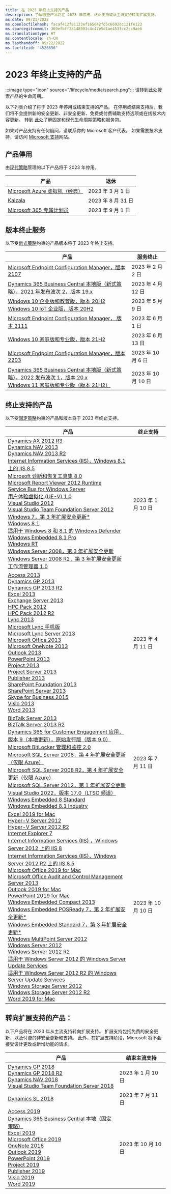 ```yaml
---
title: 在 2023 年终止支持的产品
description: 了解哪些产品将在 2023 年停用、终止支持或从主流支持转向扩展支持。
ms.date: 09/21/2022
ms.openlocfilehash: facaf412f81123ef165642fd5c6692dc121fe123
ms.sourcegitcommit: 369efbff28148903c4c47e5d1ae453fcc2cc9ae6
ms.translationtype: HT
ms.contentlocale: zh-CN
ms.lasthandoff: 09/22/2022
ms.locfileid: "4526856"
---
```

# <a name="products-ending-support-in-2023"></a>2023 年终止支持的产品

:::image type="icon" source="/lifecycle/media/search.png":::
请转到[此处](/lifecycle/products/)搜索产品的生命周期。

以下列表介绍了将于 2023 年停用或结束支持的产品。 在停用或结束支持后，我们将不会提供新的安全更新、非安全更新、免费或付费辅助支持选项或在线技术内容更新。 转到 [此处](/lifecycle/overview/product-end-of-support-overview)了解固定和现代生命周期策略和服务包。

如果对产品支持有任何疑问，请联系你的 Microsoft 客户代表。 如果需要技术支持，请访问 [Microsoft 支持](https://support.microsoft.com/contactus/?ws=support)网站。

## <a name="product-retirements"></a>产品停用

由[现代策略](/lifecycle/policies/modern)管理的以下产品将于 2023 年停用。

| 产品 | 退休 |
| --- | --- |
| [Microsoft Azure 虚拟机（经典）](/lifecycle/products/microsoft-azure-virtual-machine-classic?branch=live)<br> | 2023 年 3 月 1 日 |
| [Kaizala](/lifecycle/products/kaizala?branch=live)<br> | 2023 年 8 月 31 日 |
| [Microsoft 365 专属计划员](/lifecycle/products/scheduler-for-microsoft-365?branch=live)<br> | 2023 年 9 月 1 日 |


## <a name="release-end-of-servicing"></a>版本终止服务

以下受[新式策略](/lifecycle/policies/modern)约束的产品版本将于 2023 年终止支持。

| 产品 | 服务终止 |
| --- | --- |
| [Microsoft Endpoint Configuration Manager，版本 2107](/lifecycle/products/microsoft-endpoint-configuration-manager?branch=live)<br> | 2023 年 2 月 2 日 |
| [Dynamics 365 Business Central 本地版（新式策略），2021 年发布波次 2，版本 19.x](/lifecycle/products/dynamics-365-business-central-onpremises-modern-policy?branch=live)<br> | 2023 年 4 月 12 日 |
| [Windows 10 企业版和教育版，版本 20H2](/lifecycle/products/windows-10-enterprise-and-education?branch=live)<br>[Windows 10 IoT 企业版，版本 20H2](/lifecycle/products/windows-10-iot-enterprise?branch=live)<br> | 2023 年 5 月 9 日 |
| [Microsoft Endpoint Configuration Manager， 版本 2111](/lifecycle/products/microsoft-endpoint-configuration-manager?branch=live)<br> | 2023 年 6 月 1 日 |
| [Windows 10 家庭版和专业版，版本 21H2](/lifecycle/products/windows-10-home-and-pro?branch=live)<br> | 2023 年 6 月 13 日 |
| [Microsoft Endpoint Configuration Manager，版本 2203](/lifecycle/products/microsoft-endpoint-configuration-manager?branch=live)<br> | 2023 年 10 月 6 日 |
| [Dynamics 365 Business Central 本地版（新式策略），2022 发布波次 1，版本 20.x](/lifecycle/products/dynamics-365-business-central-onpremises-modern-policy?branch=live)<br>[Windows 11 家庭版和专业版（版本 21H2）](/lifecycle/products/windows-11-home-and-pro?branch=live)<br> | 2023 年 10 月 10 日 |


## <a name="products-reaching-end-of-support"></a>终止支持的产品

以下受[固定策略](/lifecycle/policies/fixed)约束的产品和版本将于 2023 年终止支持。

| 产品 | 终止支持 |
| --- | --- |
| [Dynamics AX 2012 R3](/lifecycle/products/dynamics-ax-2012-r3?branch=live)<br>[Dynamics NAV 2013](/lifecycle/products/dynamics-nav-2013?branch=live)<br>[Dynamics NAV 2013 R2](/lifecycle/products/dynamics-nav-2013-r2?branch=live)<br>[Internet Information Services (IIS)，Windows 8.1 上的 IIS 8.5](/lifecycle/products/internet-information-services-iis?branch=live)<br>[Microsoft 诊断和恢复工具集 8.0](/lifecycle/products/microsoft-diagnostics-and-recovery-toolset-80?branch=live)<br>[Microsoft Report Viewer 2012 Runtime](/lifecycle/products/microsoft-report-viewer-2012-runtime?branch=live)<br>[Service Bus for Windows Server](/lifecycle/products/service-bus-for-windows-server?branch=live)<br>[用户体验虚拟化 (UE-V) 1.0](/lifecycle/products/user-experience-virtualization-uev-10?branch=live)<br>[Visual Studio 2012](/lifecycle/products/visual-studio-2012?branch=live)<br>[Visual Studio Team Foundation Server 2012](/lifecycle/products/visual-studio-team-foundation-server-2012?branch=live)<br>[Windows 7，第 3 年扩展安全更新*](/lifecycle/products/windows-7?branch=live)<br>[Windows 8.1](/lifecycle/products/windows-81?branch=live)<br>[适用于 Windows 8 和 8.1 的 Windows Defender](/lifecycle/products/windows-defender-for-windows-8-and-81?branch=live)<br>[Windows Embedded 8.1 Pro](/lifecycle/products/windows-embedded-81-pro?branch=live)<br>[Windows RT](/lifecycle/products/windows-rt?branch=live)<br>[Windows Server 2008，第 3 年扩展安全更新](/lifecycle/products/windows-server-2008?branch=live)<br>[Windows Server 2008 R2，第 3 年扩展安全更新](/lifecycle/products/windows-server-2008-r2?branch=live)<br>[工作流管理器 1.0](/lifecycle/products/workflow-manager-10?branch=live)<br> | 2023 年 1 月 10 日 |
| [Access 2013](/lifecycle/products/access-2013?branch=live)<br>[Dynamics GP 2013](/lifecycle/products/dynamics-gp-2013?branch=live)<br>[Dynamics GP 2013 R2](/lifecycle/products/dynamics-gp-2013-r2?branch=live)<br>[Excel 2013](/lifecycle/products/excel-2013?branch=live)<br>[Exchange Server 2013](/lifecycle/products/exchange-server-2013?branch=live)<br>[HPC Pack 2012](/lifecycle/products/hpc-pack-2012?branch=live)<br>[HPC Pack 2012 R2](/lifecycle/products/hpc-pack-2012-r2?branch=live)<br>[Lync 2013](/lifecycle/products/microsoft-lync-2013?branch=live)<br>[Microsoft Lync 手机版](/lifecycle/products/microsoft-lync-phone-edition?branch=live)<br>[Microsoft Lync Server 2013](/lifecycle/products/microsoft-lync-server-2013?branch=live)<br>[Microsoft Office 2013](/lifecycle/products/microsoft-office-2013?branch=live)<br>[Microsoft OneNote 2013](/lifecycle/products/microsoft-onenote-2013?branch=live)<br>[Outlook 2013](/lifecycle/products/outlook-2013?branch=live)<br>[PowerPoint 2013](/lifecycle/products/powerpoint-2013?branch=live)<br>[Project 2013](/lifecycle/products/project-2013?branch=live)<br>[Project Server 2013](/lifecycle/products/project-server-2013?branch=live)<br>[Publisher 2013](/lifecycle/products/publisher-2013?branch=live)<br>[SharePoint Foundation 2013](/lifecycle/products/sharepoint-foundation-2013?branch=live)<br>[SharePoint Server 2013](/lifecycle/products/sharepoint-server-2013?branch=live)<br>[Skype for Business 2015](/lifecycle/products/skype-for-business-2015?branch=live)<br>[Visio 2013](/lifecycle/products/visio-2013?branch=live)<br>[Word 2013](/lifecycle/products/word-2013?branch=live)<br> | 2023 年 4 月 11 日 |
| [BizTalk Server 2013](/lifecycle/products/biztalk-server-2013?branch=live)<br>[BizTalk Server 2013 R2](/lifecycle/products/biztalk-server-2013-r2?branch=live)<br>[Dynamics 365 for Customer Engagement 应用，版本 9（本地更新），原始发行版（版本 9.0）](/lifecycle/products/dynamics-365-for-customer-engagement-apps-version-9-onpremises-update?branch=live)<br>[Microsoft BitLocker 管理和监控 2.0](/lifecycle/products/microsoft-bitlocker-administration-and-monitoring-20?branch=live)<br>[Microsoft SQL Server 2008，第 4 年扩展安全更新（仅限 Azure）](/lifecycle/products/microsoft-sql-server-2008?branch=live)<br>[Microsoft SQL Server 2008 R2，第 4 年扩展安全更新（仅限 Azure）](/lifecycle/products/microsoft-sql-server-2008-r2?branch=live)<br>[Microsoft SQL Server 2012，第 1 年扩展安全更新](/lifecycle/products/microsoft-sql-server-2012?branch=live)<br>[Visual Studio 2022，版本 17.0（LTSC 频道）](/lifecycle/products/visual-studio-2022?branch=live)<br>[Windows Embedded 8 Standard](/lifecycle/products/windows-embedded-8-standard?branch=live)<br>[Windows Embedded 8.1 Industry](/lifecycle/products/windows-embedded-81-industry?branch=live)<br> | 2023 年 7 月 11 日 |
| [Excel 2019 for Mac](/lifecycle/products/excel-2019-for-mac?branch=live)<br>[Hyper-V Server 2012](/lifecycle/products/hyperv-server-2012?branch=live)<br>[Hyper-V Server 2012 R2](/lifecycle/products/hyperv-server-2012-r2?branch=live)<br>[Internet Explorer 7](/lifecycle/products/internet-explorer-7?branch=live)<br>[Internet Information Services (IIS) ，Windows Server 2012 上的 IIS 8](/lifecycle/products/internet-information-services-iis?branch=live)<br>[Internet Information Services (IIS)，Windows Server 2012 R2 上的 IIS 8.5](/lifecycle/products/internet-information-services-iis?branch=live)<br>[Microsoft Office 2019 for Mac](/lifecycle/products/microsoft-office-2019-for-mac?branch=live)<br>[Microsoft Office Audit and Control Management Server 2013](/lifecycle/products/microsoft-office-audit-and-control-management-server-2013?branch=live)<br>[Outlook 2019 for Mac](/lifecycle/products/outlook-2019-for-mac?branch=live)<br>[PowerPoint 2019 for Mac](/lifecycle/products/powerpoint-2019-for-mac?branch=live)<br>[Windows Embedded Compact 2013](/lifecycle/products/windows-embedded-compact-2013?branch=live)<br>[Windows Embedded POSReady 7，第 2 年扩展安全更新*](/lifecycle/products/windows-embedded-posready-7?branch=live)<br>[Windows Embedded Standard 7，第 3 年扩展安全更新*](/lifecycle/products/windows-embedded-standard-7?branch=live)<br>[Windows MultiPoint Server 2012](/lifecycle/products/windows-multipoint-server-2012?branch=live)<br>[Windows Server 2012](/lifecycle/products/windows-server-2012?branch=live)<br>[Windows Server 2012 R2](/lifecycle/products/windows-server-2012-r2?branch=live)<br>[适用于 Windows Server 2012 的 Windows Server Update Services](/lifecycle/products/windows-server-update-services-for-windows-server-2012?branch=live)<br>[适用于 Windows Server 2012 R2 的 Windows Server Update Services](/lifecycle/products/windows-server-update-services-for-windows-server-2012-r2?branch=live)<br>[Windows Storage Server 2012](/lifecycle/products/windows-storage-server-2012?branch=live)<br>[Windows Storage Server 2012 R2](/lifecycle/products/windows-storage-server-2012-r2?branch=live)<br>[Word 2019 for Mac](/lifecycle/products/word-2019-for-mac?branch=live)<br> | 2023 年 10 月 10 日 |


## <a name="products-moving-to-extended-support"></a>转向扩展支持的产品：

以下产品将在 2023 年从主流支持转向扩展支持。 扩展支持包括免费的安全更新，以及付费的非安全更新和支持。 此外，在扩展支持阶段，Microsoft 将不会接受设计更改或新增功能的请求。

| 产品 | 结束主流支持 |
| --- | --- |
| [Dynamics GP 2018](/lifecycle/products/dynamics-gp-2018?branch=live)<br>[Dynamics GP 2018 R2](/lifecycle/products/dynamics-gp-2018-r2?branch=live)<br>[Dynamics NAV 2018](/lifecycle/products/dynamics-nav-2018?branch=live)<br>[Visual Studio Team Foundation Server 2018](/lifecycle/products/visual-studio-team-foundation-server-2018?branch=live)<br> | 2023 年 1 月 10 日 |
| [Dynamics SL 2018](/lifecycle/products/dynamics-sl-2018?branch=live)<br> | 2023 年 7 月 11 日 |
| [Access 2019](/lifecycle/products/access-2019?branch=live)<br>[Dynamics 365 Business Central 本地（固定策略）](/lifecycle/products/dynamics-365-business-central-onpremises-fixed-policy?branch=live)<br>[Excel 2019](/lifecycle/products/excel-2019?branch=live)<br>[Microsoft Office 2019](/lifecycle/products/microsoft-office-2019?branch=live)<br>[OneNote 2016](/lifecycle/products/onenote-2016?branch=live)<br>[Outlook 2019](/lifecycle/products/outlook-2019?branch=live)<br>[PowerPoint 2019](/lifecycle/products/powerpoint-2019?branch=live)<br>[Project 2019](/lifecycle/products/project-2019?branch=live)<br>[Publisher 2019](/lifecycle/products/publisher-2019?branch=live)<br>[Visio 2019](/lifecycle/products/visio-2019?branch=live)<br>[Word 2019](/lifecycle/products/word-2019?branch=live)<br> | 2023 年 10 月 10 日 |
